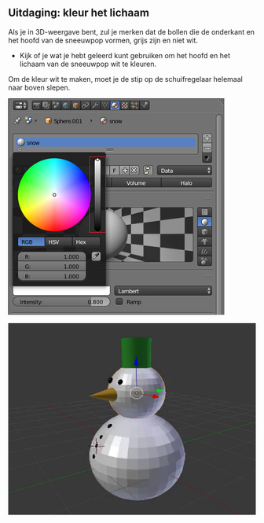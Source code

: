 ## Uitdaging: kleur het lichaam

Als je in 3D-weergave bent, zul je merken dat de bollen die de onderkant en het hoofd van de sneeuwpop vormen, grijs zijn en niet wit.

+ Kijk of je wat je hebt geleerd kunt gebruiken om het hoofd en het lichaam van de sneeuwpop wit te kleuren.

Om de kleur wit te maken, moet je de stip op de schuifregelaar helemaal naar boven slepen.

![Witte onderkant](images/blender-material-bottom-colour.png)

![Voltooide sneeuwpop](images/blender-snowman-coloured.png)